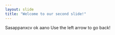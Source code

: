 ```yaml
---
layout: slide
title: "Welcome to our second slide!"
---
```

Sasappanxcv ok aano
Use the left arrow to go back!
